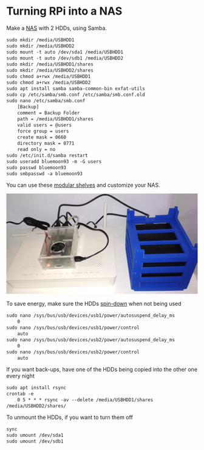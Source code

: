 # Turning RPi into a NAS

Make a [NAS](https://www.howtogeek.com/139433/how-to-turn-a-raspberry-pi-into-a-low-power-network-storage-device/) with 2 HDDs, using Samba.

    sudo mkdir /media/USBHDD1
    sudo mkdir /media/USBHDD2
    sudo mount -t auto /dev/sda1 /media/USBHDD1
    sudo mount -t auto /dev/sdb1 /media/USBHDD2
    sudo mkdir /media/USBHDD1/shares
    sudo mkdir /media/USBHDD2/shares
    sudo chmod a+rwx /media/USBHDD1
    sudo chmod a+rwx /media/USBHDD2
    sudo apt install samba samba-common-bin exfat-utils
    sudo cp /etc/samba/smb.conf /etc/samba/smb.conf.old
    sudo nano /etc/samba/smb.conf
        [Backup]
        comment = Backup Folder
        path = /media/USBHDD1/shares
        valid users = @users
        force group = users
        create mask = 0660
        directory mask = 0771
        read only = no
    sudo /etc/init.d/samba restart
    sudo useradd bluemoon93 -m -G users
    sudo passwd bluemoon93
    sudo smbpasswd -a bluemoon93

You can use these [modular shelves](https://www.thingiverse.com/thing:2852303) and customize your NAS.

![NAS](https://raw.githubusercontent.com/bluemoon93/UsefulPi/master/NAS/IMG_20180412_113004.jpg)

To save energy, make sure the HDDs [spin-down](https://askubuntu.com/questions/39760/how-can-i-control-hdd-spin-down-time) when not being used

    sudo nano /sys/bus/usb/devices/usb1/power/autosuspend_delay_ms
        0
    sudo nano /sys/bus/usb/devices/usb1/power/control
        auto
    sudo nano /sys/bus/usb/devices/usb2/power/autosuspend_delay_ms
        0
    sudo nano /sys/bus/usb/devices/usb2/power/control
        auto

If you want back-ups, have one of the HDDs being copied into the other one every night

    sudo apt install rsync
    crontab -e
        0 5 * * * rsync -av --delete /media/USBHDD1/shares /media/USBHDD2/shares/
        

To unmount the HDDs, if you want to turn them off

    sync
    sudo umount /dev/sda1
    sudo umount /dev/sdb1
